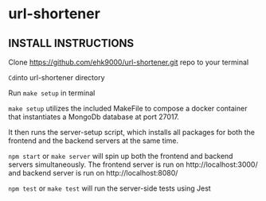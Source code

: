 # url-shortener

## INSTALL INSTRUCTIONS

Clone https://github.com/ehk9000/url-shortener.git repo to your terminal

`Cd`into url-shortener directory

Run `make setup` in terminal

`make setup` utilizes the included MakeFile to compose a docker container that instantiates a MongoDb database at port 27017.

It then runs the server-setup script, which installs all packages for both the frontend and the backend servers at the same time.

`npm start` or `make server` will spin up both the frontend and backend servers simultaneously. The frontend server is run on http://localhost:3000/ and backend server is run on http://localhost:8080/

`npm test` or `make test` will run the server-side tests using Jest
